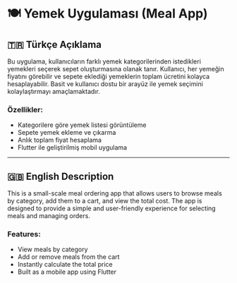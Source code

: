 # 🍽️ Yemek Uygulaması (Meal App)

## 🇹🇷 Türkçe Açıklama

Bu uygulama, kullanıcıların farklı yemek kategorilerinden istedikleri yemekleri seçerek sepet oluşturmasına olanak tanır. Kullanıcı, her yemeğin fiyatını görebilir ve sepete eklediği yemeklerin toplam ücretini kolayca hesaplayabilir. Basit ve kullanıcı dostu bir arayüz ile yemek seçimini kolaylaştırmayı amaçlamaktadır.

### Özellikler:
- Kategorilere göre yemek listesi görüntüleme
- Sepete yemek ekleme ve çıkarma
- Anlık toplam fiyat hesaplama
- Flutter ile geliştirilmiş mobil uygulama

---

## 🇬🇧 English Description

This is a small-scale meal ordering app that allows users to browse meals by category, add them to a cart, and view the total cost. The app is designed to provide a simple and user-friendly experience for selecting meals and managing orders.

### Features:
- View meals by category
- Add or remove meals from the cart
- Instantly calculate the total price
- Built as a mobile app using Flutter




